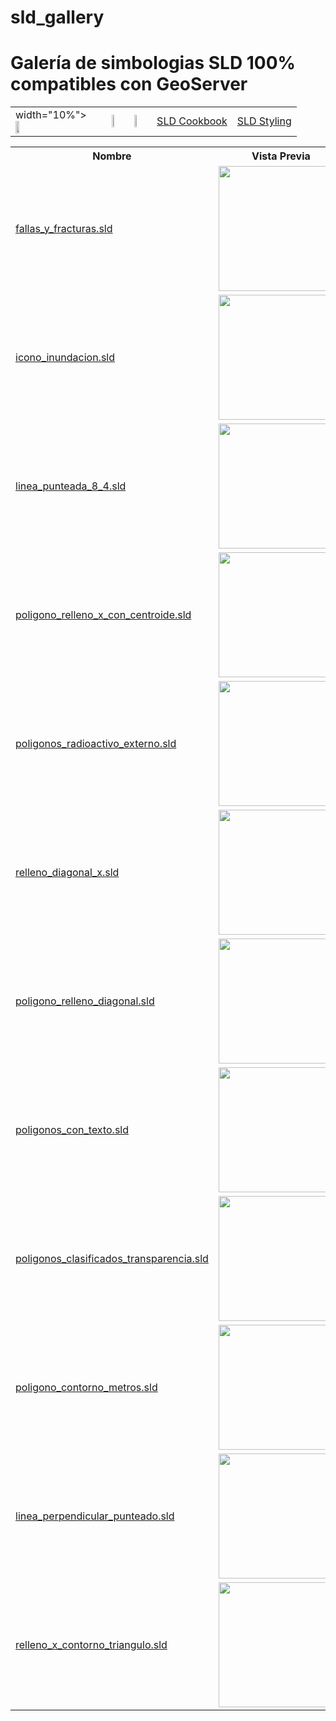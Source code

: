 # sld_gallery

<h1>Galería de simbologias SLD 100% compatibles con GeoServer</h1>

<table style="width:100%">

<tr>

<td> width="10%"> <a href="http://www.qgis.org"> <img src="https://github.com/HennessyAB/sld_gallery/blob/master/files/assets/qgis-logo.png" width="20%"> </a> </td>

<td> <a href="http://www.geoserver.org"> <img src="https://github.com/HennessyAB/sld_gallery/blob/master/files/assets/geoserver.png" width="20%"> </a> </td>

<td> <a href="https://github.com/robward-scisys/sldeditor/"> <img src="https://github.com/HennessyAB/sld_gallery/blob/master/files/assets/sldeditor-logo.png" width="20%"> </a> </td>

<td> <a href="http://docs.geoserver.org/stable/en/user/styling/sld/cookbook/">SLD Cookbook</a> </td>

<td> <a href="http://docs.geoserver.org/stable/en/user/styling/sld/index.html">SLD Styling</a> </td>

</tr>

</table>

<table style="width:100%">
  <tr>
    <th>Nombre</th>
    <th>Vista Previa</th>
    <th>Nombre</th>
    <th>Vista Previa</th>
  </tr>
  <tr>
    <td><a href="https://github.com/HennessyAB/sld_gallery/blob/master/files/fallas_y_fracturas.sld">fallas_y_fracturas.sld</a></td>
    <td><img src="https://github.com/HennessyAB/sld_gallery/blob/master/files/fallas_y_fracturas.png" width="200"></td>
    <td><a href="https://github.com/HennessyAB/sld_gallery/blob/master/files/icono_gasolinera.sld">icono_gasolinerasld</a></td>
    <td><img src="https://github.com/HennessyAB/sld_gallery/blob/master/files/icono_gasolinera.png" width="200"></td>
  </tr>
   <tr>
   <td><a href="https://github.com/HennessyAB/sld_gallery/blob/master/files/icono_inundacion.sld">icono_inundacion.sld</a></td>
    <td><img src="https://github.com/HennessyAB/sld_gallery/blob/master/files/icono_inundacion.png" width="200"></td>
    <td><a href="https://github.com/HennessyAB/sld_gallery/blob/master/files/linea_con_perpendiculares.sld">linea_con_perpendiculares.sld</a></td>
    <td><img src="https://github.com/HennessyAB/sld_gallery/blob/master/files/linea_con_perpendiculares.png" width="200"></td>
   </tr>
   <tr>
   <td><a href="https://github.com/HennessyAB/sld_gallery/blob/master/files/linea_punteada_8_4.sld">linea_punteada_8_4.sld</a></td>
    <td><img src="https://github.com/HennessyAB/sld_gallery/blob/master/files/linea_punteada_8_4.png" width="200"></td>
    <td><a href="https://github.com/HennessyAB/sld_gallery/blob/master/files/linea_simple_azul.sld">linea_simple_azul.sld</a></td>
    <td><img src="https://github.com/HennessyAB/sld_gallery/blob/master/files/linea_simple_azul.png" width="200"></td>
   </tr>
   <tr>
   <td><a href="https://github.com/HennessyAB/sld_gallery/blob/master/files/poligono_relleno_x_con_centroide.sld">poligono_relleno_x_con_centroide.sld</a></td>
    <td><img src="https://github.com/HennessyAB/sld_gallery/blob/master/files/poligono_relleno_x_con_centroide.png" width="200"></td>
    <td><a href="https://github.com/HennessyAB/sld_gallery/blob/master/files/poligonos_circulos_externos.sld">poligonos_circulos_externos.sld</a></td>
    <td><img src="https://github.com/HennessyAB/sld_gallery/blob/master/files/poligonos_circulos_externos.png" width="200"></td>
   </tr>
   <tr>
   <tr>
    <td><a href="https://github.com/HennessyAB/sld_gallery/blob/master/files/poligonos_radioactivo_externo.sld">poligonos_radioactivo_externo.sld</a></td>
    <td><img src="https://github.com/HennessyAB/sld_gallery/blob/master/files/poligonos_radioactivo_externo.png" width="200"></td>
    <td><a href="https://github.com/HennessyAB/sld_gallery/blob/master/files/poligonos_triangulos_externos.sld">poligonos_triangulos_externos.sld</a></td>
    <td><img src="https://github.com/HennessyAB/sld_gallery/blob/master/files/poligonos_triangulos_externos.png" width="200"></td>
  </tr>
  <tr>
    <td><a href="https://github.com/HennessyAB/sld_gallery/blob/master/files/relleno_diagonal_x.sld">relleno_diagonal_x.sld</a></td>
    <td><img src="https://github.com/HennessyAB/sld_gallery/blob/master/files/relleno_diagonal_x.png" width="200"></td>
    <td><a href="https://github.com/HennessyAB/sld_gallery/blob/master/files/poligonos_degradado_azul.sld">poligonos_degradado_azul.sld</a></td>
    <td><img src="https://github.com/HennessyAB/sld_gallery/blob/master/files/poligonos_degradado_azul.png" width="200"></td>
  </tr>
  <tr>
    <td><a href="https://github.com/HennessyAB/sld_gallery/blob/master/files/poligono_relleno_diagonal.sld">poligono_relleno_diagonal.sld</a></td>
    <td><img src="https://github.com/HennessyAB/sld_gallery/blob/master/files/poligono_relleno_diagonal.png" width="200"></td>
     <td><a href="https://github.com/HennessyAB/sld_gallery/blob/master/files/relleno_solido_punteado.sld">relleno_solido_punteado.sld</a></td>
    <td><img src="https://github.com/HennessyAB/sld_gallery/blob/master/files/relleno_solido_punteado.png" width="200"></td>
  </tr>
   <tr>
    <td><a href="https://github.com/HennessyAB/sld_gallery/blob/master/files/poligonos_con_texto.sld">poligonos_con_texto.sld</a></td>
    <td><img src="https://github.com/HennessyAB/sld_gallery/blob/master/files/poligonos_con_texto.png" width="200"></td>
     <td><a href="https://github.com/HennessyAB/sld_gallery/blob/master/files/poligonos_colores_transparencia.sld">poligonos_colores_transparencia.sld</a></td>
    <td><img src="https://github.com/HennessyAB/sld_gallery/blob/master/files/poligonos_colores_transparencia.png" width="200"></td>
  </tr>
   <tr>
    <td><a href="https://github.com/HennessyAB/sld_gallery/blob/master/files/poligonos_clasificados_transparencia.sld">poligonos_clasificados_transparencia.sld</a></td>
    <td><img src="https://github.com/HennessyAB/sld_gallery/blob/master/files/poligonos_clasificados_transparencia.png" width="200"></td>
    <td><a href="https://github.com/HennessyAB/sld_gallery/blob/master/files/lineas_borde_transparencia.sld">lineas_borde_transparencia.sld</a></td>
    <td><img src="https://github.com/HennessyAB/sld_gallery/blob/master/files/lineas_borde_transparencia.png" width="200"></td>
  </tr>
  <tr>
    <td><a href="https://github.com/HennessyAB/sld_gallery/blob/master/files/poligono_contorno_metros.sld">poligono_contorno_metros.sld</a></td>
    <td><img src="https://github.com/HennessyAB/sld_gallery/blob/master/files/poligono_contorno_metros.png" width="200"></td>
        <td><a href="https://github.com/HennessyAB/sld_gallery/blob/master/files/relleno_x_contorno_punteado.sld">relleno_x_contorno_punteado.sld</a></td>
    <td><img src="https://github.com/HennessyAB/sld_gallery/blob/master/files/relleno_x_contorno_punteado.png" width="200"></td>
  </tr>
  <tr>
    <td><a href="https://github.com/HennessyAB/sld_gallery/blob/master/files/linea_perpendicular_punteado.sld">linea_perpendicular_punteado.sld</a></td>
    <td><img src="https://github.com/HennessyAB/sld_gallery/blob/master/files/linea_perpendicular_punteado.png" width="200"></td>
     <td><a href="https://github.com/HennessyAB/sld_gallery/blob/master/files/icono_simple_volcan.sld">icono_simple_volcan.sld</a></td>
    <td><img src="https://github.com/HennessyAB/sld_gallery/blob/master/files/icono_simple_volcan.png" width="200"></td>
  </tr>
   <tr>
    <td><a href="https://github.com/HennessyAB/sld_gallery/blob/master/files/relleno_x_contorno_triangulo.sld">relleno_x_contorno_triangulo.sld</a></td>
    <td><img src="https://github.com/HennessyAB/sld_gallery/blob/master/files/relleno_x_contorno_triangulo.png" width="200"></td>
    <td><a href="https://github.com/HennessyAB/sld_gallery/blob/master/files/clasificado_azul.sld">clasificado_azul.sld</a></td>
    <td><img src="https://github.com/HennessyAB/sld_gallery/blob/master/files/clasificado_azul.png" width="200"></td>
  </tr>
</table>
